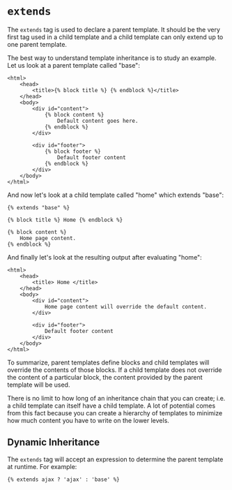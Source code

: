 # `extends`
The `extends` tag is used to declare a parent template. It should be the very first tag used in a child
template and a child template can only extend up to one parent template.

The best way to understand template inheritance is to study an example. Let us look at a parent
template called "base":
```
<html>
	<head>
		<title>{% block title %} {% endblock %}</title>
	</head>
	<body>
		<div id="content">
			{% block content %}
				Default content goes here.
			{% endblock %}
		</div>

		<div id="footer">
			{% block footer %}
				Default footer content
			{% endblock %}
		</div>
	</body>
</html>
```
And now let's look at a child template called "home" which extends "base":
```
{% extends "base" %}

{% block title %} Home {% endblock %}

{% block content %}
	Home page content.
{% endblock %}
```
And finally let's look at the resulting output after evaluating "home":
```
<html>
	<head>
		<title> Home </title>
	</head>
	<body>
		<div id="content">
			Home page content will override the default content.
		</div>

		<div id="footer">
			Default footer content
		</div>
	</body>
</html>
```
To summarize, parent templates define blocks and child templates will override the contents of those blocks.
If a child template does not override the content of a particular block, the content provided by the parent
template will be used.

There is no limit to how long of an inheritance chain that you can create; i.e. a child template can
itself have a child template. A lot of potential comes from this fact because you can create a hierarchy of
templates to minimize how much content you have to write on the lower levels.

## Dynamic Inheritance
The `extends` tag will accept an expression to determine the parent template at runtime. For example:
```
{% extends ajax ? 'ajax' : 'base' %}
```
